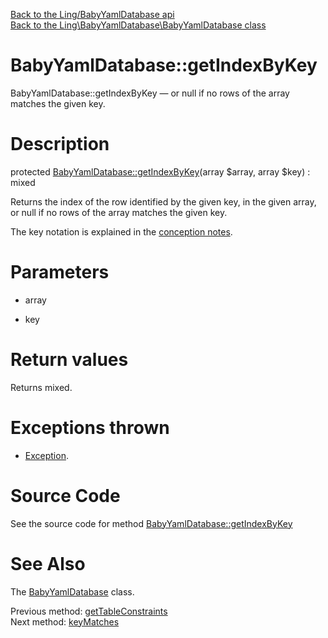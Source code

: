 [Back to the Ling/BabyYamlDatabase api](https://github.com/lingtalfi/BabyYamlDatabase/blob/master/doc/api/Ling/BabyYamlDatabase.md)<br>
[Back to the Ling\BabyYamlDatabase\BabyYamlDatabase class](https://github.com/lingtalfi/BabyYamlDatabase/blob/master/doc/api/Ling/BabyYamlDatabase/BabyYamlDatabase.md)


BabyYamlDatabase::getIndexByKey
================



BabyYamlDatabase::getIndexByKey — or null if no rows of the array matches the given key.




Description
================


protected [BabyYamlDatabase::getIndexByKey](https://github.com/lingtalfi/BabyYamlDatabase/blob/master/doc/api/Ling/BabyYamlDatabase/BabyYamlDatabase/getIndexByKey.md)(array $array, array $key) : mixed




Returns the index of the row identified by the given key, in the given array,
or null if no rows of the array matches the given key.

The key notation is explained in the [conception notes](https://github.com/lingtalfi/BabyYamlDatabase/blob/master/doc/pages/conception-notes.md).




Parameters
================


- array

    

- key

    


Return values
================

Returns mixed.


Exceptions thrown
================

- [Exception](http://php.net/manual/en/class.exception.php).&nbsp;







Source Code
===========
See the source code for method [BabyYamlDatabase::getIndexByKey](https://github.com/lingtalfi/BabyYamlDatabase/blob/master/BabyYamlDatabase.php#L267-L275)


See Also
================

The [BabyYamlDatabase](https://github.com/lingtalfi/BabyYamlDatabase/blob/master/doc/api/Ling/BabyYamlDatabase/BabyYamlDatabase.md) class.

Previous method: [getTableConstraints](https://github.com/lingtalfi/BabyYamlDatabase/blob/master/doc/api/Ling/BabyYamlDatabase/BabyYamlDatabase/getTableConstraints.md)<br>Next method: [keyMatches](https://github.com/lingtalfi/BabyYamlDatabase/blob/master/doc/api/Ling/BabyYamlDatabase/BabyYamlDatabase/keyMatches.md)<br>

